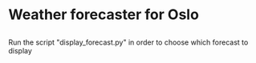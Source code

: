 # Weather forecaster for Oslo
##
Run the script "display_forecast.py" in order to choose which forecast to display
